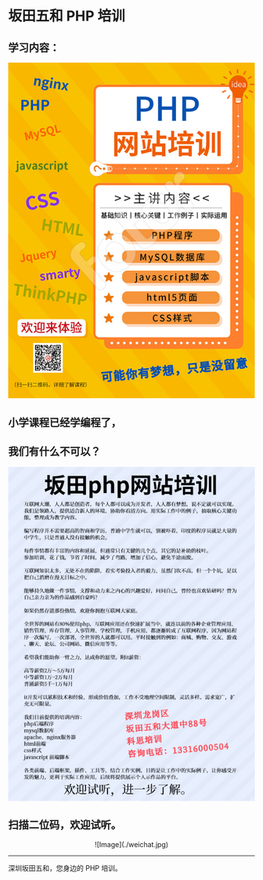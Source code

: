 # 坂田五和 PHP 培训

## 学习内容：

![Image](./php_face.jpg)

## 小学课程已经学编程了，
## 我们有什么不可以？

![Image](./php_back.jpg)

## 扫描二位码，欢迎试听。

<div align=center>![Image](./weichat.jpg)</div>

****

深圳坂田五和，您身边的 PHP 培训。

